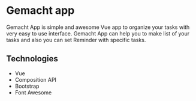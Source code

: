 # Gemacht app

Gemacht App is simple and awesome Vue app to organize your tasks with very easy to use interface. Gemacht App can help you to make list of your tasks and also you can set Reminder with specific tasks.

## Technologies

- Vue
- Composition API
- Bootstrap
- Font Awesome
